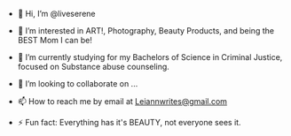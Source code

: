 - 👋 Hi, I’m @liveserene
- 👀 I’m interested in ART!, Photography, Beauty Products, and being the BEST Mom I can be!
- 🌱 I’m currently studying for my Bachelors of Science in Criminal Justice, focused on Substance abuse counseling.
- 💞️ I’m looking to collaborate on ...
- 📫 How to reach me by email at Leiannwrites@gmail.com

- ⚡ Fun fact: Everything has it's BEAUTY, not everyone sees it.

<!---
liveserene/liveserene is a ✨ special ✨ repository because its `README.md` (this file) appears on your GitHub profile.
You can click the Preview link to take a look at your changes.
--->
